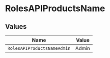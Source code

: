 # RolesAPIProductsName


## Values

| Name                        | Value                       |
| --------------------------- | --------------------------- |
| `RolesAPIProductsNameAdmin` | Admin                       |